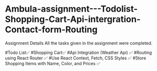 ﻿# Ambula-assignment---Todolist-Shopping-Cart-Api-intergration-Contact-form-Routing
Assignment Details
All the tasks given in the assignment were completed.

#Todo List✅
#Shopping Cart✅
#Api Integration (Weather Api) ✅
#Routing using React Router ✅
#Use React Context, Fetch, CSS Styles ✅
#Store Shopping Items with Name, Color, and Prices ✅
